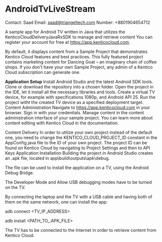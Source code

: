 # AndroidTvLiveStream

Contact: Saad
Email: saad@triangeltech.com
Number: +8801904654712

A sample app for Android TV written in Java that utilizes the KenticoCloudDeliveryJavaRxSDK to manage and retrieve content You can register your account for free at https://app.kenticocloud.com.

By default, it displays content from a Sample Project that demonstrates Kentico Cloud features and best practices. This fully featured project contains marketing content for Dancing Goat – an imaginary chain of coffee shops. If you don't have your own Sample Project, any admin of a Kentico Cloud subscription can generate one.

<b>Application Setup</b>
Install Android Studio and the latest Android SDK tools.
Clone or download the repository into a chosen folder.
Open the project in the IDE, let it install all the necessary libraries and tools.
Create a virtual TV device, for example with specifications 1080p, and Android API 25.
Run the project witht the created TV device as a specified deployment target.
Content Administration
Navigate to https://app.kenticocloud.com in your browser.
Sign in with your credentials.
Manage content in the content administration interface of your sample project.
You can learn more about content editing with Kentico Cloud in the documentation.

Content Delivery
In order to utilize your own project instead of the default one, you need to change the KENTICO_CLOUD_PROJECT_ID constant in the AppConfig.java file to the ID of your own project.
The project ID can be found on Kentico Cloud by navigating to Project Settings and then to API Keys
Application Installation
Building the project in Android Studio creates an .apk file, located in app\build\outputs\apk\debug.

The file can be used to install the application on a TV, using the Android Debug Bridge.

The Developer Mode and Allow USB debugging modes have to be turned on the TV.

By connecting the laptop and the TV with a USB cable and having both of them on the same network, one can install the app:

adb connect <TV_IP_ADDRESS>

adb install <PATH_TO_.APK_FILE>

The TV has to be connected to the Internet in order to retrieve content from Kentico Cloud.


